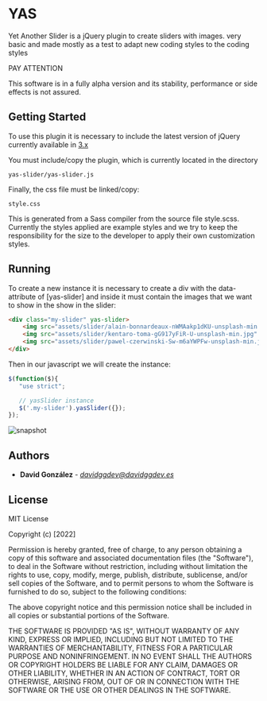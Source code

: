 # YAS

Yet Another Slider is a jQuery plugin to create sliders with images. 
very basic and made mostly as a test to adapt new coding styles to the 
coding styles

PAY ATTENTION

This software is in a fully alpha version and its stability, performance or 
side effects is not assured.

## Getting Started

To use this plugin it is necessary to include the latest version of jQuery 
currently available in [3.x](https://releases.jquery.com/)

You must include/copy the plugin, which is currently located in the directory

    yas-slider/yas-slider.js
  
Finally, the css file must be linked/copy:

    style.css

This is generated from a Sass compiler from the source file style.scss. 
Currently the styles applied are example styles and we try to keep the responsibility for
the size to the developer to apply their own customization styles. 
 

## Running 

To create a new instance it is necessary to create a div with the data-attribute
of [yas-slider] and inside it must contain the images that we want to show in the 
show in the slider:

```html
<div class="my-slider" yas-slider>
    <img src="assets/slider/alain-bonnardeaux-nWMAakp1dKU-unsplash-min.jpg" alt="">
    <img src="assets/slider/kentaro-toma-gG917yFiR-U-unsplash-min.jpg" alt="">
    <img src="assets/slider/pawel-czerwinski-Sw-m6aYWPFw-unsplash-min.jpg" alt=""> 
</div>
```

Then in our javascript we will create the instance:


 ```javascript
 $(function($){
    "use strict";

    // yasSlider instance
    $('.my-slider').yasSlider({});
});
 ```
 
![snapshot](http://davidggdev.es/images/snapshot_01.jpg)
 
## Authors

  - **David González** - *davidggdev@davidggdev.es*
  
## License

MIT License

Copyright (c) [2022] 

Permission is hereby granted, free of charge, to any person obtaining a copy
of this software and associated documentation files (the "Software"), to deal
in the Software without restriction, including without limitation the rights
to use, copy, modify, merge, publish, distribute, sublicense, and/or sell
copies of the Software, and to permit persons to whom the Software is
furnished to do so, subject to the following conditions:

The above copyright notice and this permission notice shall be included in all
copies or substantial portions of the Software.

THE SOFTWARE IS PROVIDED "AS IS", WITHOUT WARRANTY OF ANY KIND, EXPRESS OR
IMPLIED, INCLUDING BUT NOT LIMITED TO THE WARRANTIES OF MERCHANTABILITY,
FITNESS FOR A PARTICULAR PURPOSE AND NONINFRINGEMENT. IN NO EVENT SHALL THE
AUTHORS OR COPYRIGHT HOLDERS BE LIABLE FOR ANY CLAIM, DAMAGES OR OTHER
LIABILITY, WHETHER IN AN ACTION OF CONTRACT, TORT OR OTHERWISE, ARISING FROM,
OUT OF OR IN CONNECTION WITH THE SOFTWARE OR THE USE OR OTHER DEALINGS IN THE
SOFTWARE.

 
